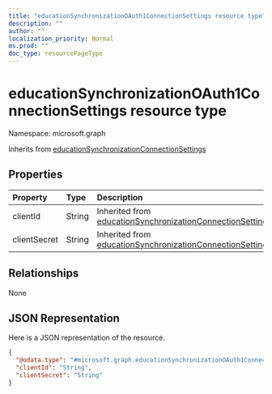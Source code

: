 ```yaml
---
title: "educationSynchronizationOAuth1ConnectionSettings resource type"
description: ""
author: ""
localization_priority: Normal
ms.prod: ""
doc_type: resourcePageType
---
```


# educationSynchronizationOAuth1ConnectionSettings resource type


Namespace: microsoft.graph




Inherits from [educationSynchronizationConnectionSettings](../resources/educationsynchronizationconnectionsettings.md)

## Properties
|Property|Type|Description|
|:---|:---|:---|
|clientId|String| Inherited from [educationSynchronizationConnectionSettings](../resources/educationsynchronizationconnectionsettings.md)|
|clientSecret|String| Inherited from [educationSynchronizationConnectionSettings](../resources/educationsynchronizationconnectionsettings.md)|

## Relationships
None

## JSON Representation
Here is a JSON representation of the resource.
<!-- {
  "blockType": "resource",
  "@odata.type": "microsoft.graph.educationSynchronizationOAuth1ConnectionSettings"
}
-->
``` json
{
  "@odata.type": "#microsoft.graph.educationSynchronizationOAuth1ConnectionSettings",
  "clientId": "String",
  "clientSecret": "String"
}
```

